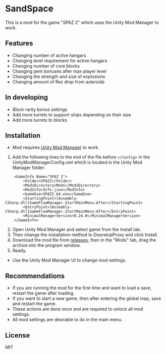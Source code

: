 # SandSpace
This is a mod for the game "SPAZ 2" which uses the Unity Mod Manager to work.

## Features
- Changing number of active hangars
- Changing level requirement for active hangars
- Changing number of core blocks
- Changing perk bonuses after max player level
- Changing the strength and size of explosions
- Changing amount of Rez drop from asteroids

## In developing
- Block rarity bonus settings
- Add more turrets to support ships depending on their size
- Add more turrets to blocks

## Installation
- Mod requires [Unity Mod Manager](https://www.nexusmods.com/site/mods/21) to work.

1. Add the following lines to the end of the file before ```</Config>``` in the UnityModManagerConfig.xml which is located in the Unity Mod Manager folder:
```
	<GameInfo Name="SPAZ 2">
		<Folder>SPAZ2</Folder>
		<ModsDirectory>Mods</ModsDirectory>
		<ModInfo>Info.json</ModInfo>
		<GameExe>SPAZ2_64.exe</GameExe>
		<StartingPoint>[Assembly-CSharp.dll]GameFlowManager.StartMainMenu:After</StartingPoint>
		<EntryPoint>[Assembly-CSharp.dll]GameFlowManager.StartMainMenu:After</EntryPoint>
		<MinimalManagerVersion>0.24.0</MinimalManagerVersion>
	</GameInfo>
```
2. Open Unity Mod Manager and select game from the Install tab.
3. Then change the installation method to DoorstopProxy and click Install.
4. Download the mod file from [releases](https://github.com/DesertBoss/SandSpace/releases), then in the "Mods" tab, drag the archive into the program window.
5. Ready.

- Use the Unity Mod Manager UI to change mod settings.

## Recommendations
- If you are running the mod for the first time and want to load a save, restart the game after loading.
- If you want to start a new game, then after entering the global map, save and restart the game.
- These actions are done once and are required to unlock all mod settings.
- All mod settings are desirable to do in the main menu.

## License
MIT
